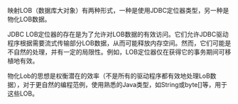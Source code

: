 映射LOB（数据库大对象）有两种形式，一种是使用JDBC定位器类型，另一种是物化LOB数据。

JDBC LOB定位器的存在是为了允许对LOB数据的有效访问。它们允许JDBC驱动程序根据需要流式传输部分LOB数据，从而可能释放内存空间。然而，它们可能是不自然的处理，并有一定的局限性。例如，LOB定位器仅在获得它的事务期间可移植地有效。

物化Lob的思想是权衡潜在的效率（不是所有的驱动程序都有效地处理LoB数据），对于更自然的编程范例，使用熟悉的Java类型，如String或byte\[\]等，用于这些LOB。

